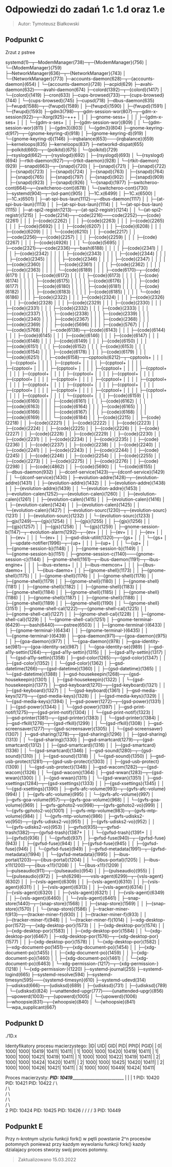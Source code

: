 # Odpowiedzi do zadań 1.c 1.d oraz 1.e
> Autor: Tymoteusz Białkowski

## Podpunkt C
Zrzut z pstree

systemd(1)─┬─ModemManager(738)─┬─{ModemManager}(756)
           │                   └─{ModemManager}(759)
           ├─NetworkManager(636)─┬─{NetworkManager}(743)
           │                     └─{NetworkManager}(773)
           ├─accounts-daemon(628)─┬─{accounts-daemon}(654)
           │                      └─{accounts-daemon}(728)
           ├─acpid(629)
           ├─avahi-daemon(632)───avahi-daemon(674)
           ├─colord(1392)─┬─{colord}(1417)
           │              └─{colord}(1419)
           ├─cron(633)
           ├─cups-browsed(733)─┬─{cups-browsed}(744)
           │                   └─{cups-browsed}(745)
           ├─cupsd(718)
           ├─dbus-daemon(635)
           ├─fwupd(1588)─┬─{fwupd}(1589)
           │             ├─{fwupd}(1590)
           │             ├─{fwupd}(1591)
           │             └─{fwupd}(1593)
           ├─gdm3(798)─┬─gdm-session-wor(807)─┬─gdm-x-session(922)─┬─Xorg(925)─+++
           │           │                      │                    ├─gnome-sess+
           │           │                      │                    ├─{gdm-x-ses+
           │           │                      │                    └─{gdm-x-ses+
           │           │                      ├─{gdm-session-wor}(809)
           │           │                      └─{gdm-session-wor}(811)
           │           ├─{gdm3}(803)
           │           └─{gdm3}(804)
           ├─gnome-keyring-d(917)─┬─{gnome-keyring-d}(918)
           │                      ├─{gnome-keyring-d}(919)
           │                      └─{gnome-keyring-d}(1146)
           ├─irqbalance(653)───{irqbalance}(659)
           ├─kerneloops(835)
           ├─kerneloops(837)
           ├─networkd-dispat(655)
           ├─polkitd(660)─┬─{polkitd}(675)
           │              └─{polkitd}(729)
           ├─rsyslogd(662)─┬─{rsyslogd}(692)
           │               ├─{rsyslogd}(693)
           │               └─{rsyslogd}(694)
           ├─rtkit-daemon(927)─┬─{rtkit-daemon}(928)
           │                   └─{rtkit-daemon}(929)
           ├─snapd(663)─┬─{snapd}(720)
           │            ├─{snapd}(721)
           │            ├─{snapd}(722)
           │            ├─{snapd}(723)
           │            ├─{snapd}(724)
           │            ├─{snapd}(763)
           │            ├─{snapd}(764)
           │            ├─{snapd}(765)
           │            ├─{snapd}(797)
           │            ├─{snapd}(902)
           │            ├─{snapd}(909)
           │            ├─{snapd}(923)
           │            ├─{snapd}(926)
           │            └─{snapd}(1977)
           ├─switcheroo-cont(664)─┬─{switcheroo-cont}(678)
           │                      └─{switcheroo-cont}(730)
           ├─systemd(904)─┬─(sd-pam)(905)
           │              ├─1C.x(6499)
           │              ├─1C.x(6500)
           │              ├─1C.x(6501)
           │              ├─at-spi-bus-laun(1112)─┬─dbus-daemon(1117)
           │              │                       ├─{at-spi-bus-laun}(1113)
           │              │                       ├─{at-spi-bus-laun}(1114)
           │              │                       └─{at-spi-bus-laun}(1115)
           │              ├─at-spi2-registr(1213)─┬─{at-spi2-registr}(1214)
           │              │                       └─{at-spi2-registr}(1215)
           │              ├─code(2214)─┬─code(2216)───code(2252)─┬─{code}(2261)
           │              │            │                         ├─{code}(2262)
           │              │            │                         ├─{code}(2263)
           │              │            │                         ├─{code}(2265)
           │              │            │                         ├─{code}(5692)
           │              │            │                         ├─{code}(6207)
           │              │            │                         ├─{code}(6208)
           │              │            │                         ├─{code}(6209)
           │              │            │                         └─{code}(6210)
           │              │            ├─code(2217)
           │              │            ├─code(2256)─┬─{code}(2257)
           │              │            │            ├─{code}(2259)
           │              │            │            ├─{code}(2267)
           │              │            │            ├─{code}(4926)
           │              │            │            └─{code}(5695)
           │              │            ├─code(2321)─┬─code(2336)─┬─bash(6188)
           │              │            │            │            ├─{code}(2341)
           │              │            │            │            ├─{code}(2342)
           │              │            │            │            ├─{code}(2343)
           │              │            │            │            ├─{code}(2344)
           │              │            │            │            ├─{code}(2345)
           │              │            │            │            ├─{code}(2346)
           │              │            │            │            ├─{code}(2347)
           │              │            │            │            ├─{code}(2360)
           │              │            │            │            ├─{code}(2361)
           │              │            │            │            ├─{code}(2362)
           │              │            │            │            ├─{code}(2363)
           │              │            │            │            └─{code}(6189)
           │              │            │            ├─code(6170)─┬─{code}(6171)
           │              │            │            │            ├─{code}(6172)
           │              │            │            │            ├─{code}(6173)
           │              │            │            │            ├─{code}(6174)
           │              │            │            │            ├─{code}(6175)
           │              │            │            │            ├─{code}(6176)
           │              │            │            │            ├─{code}(6177)
           │              │            │            │            ├─{code}(6180)
           │              │            │            │            ├─{code}(6181)
           │              │            │            │            ├─{code}(6182)
           │              │            │            │            ├─{code}(6183)
           │              │            │            │            ├─{code}(6185)
           │              │            │            │            └─{code}(6186)
           │              │            │            ├─{code}(2322)
           │              │            │            ├─{code}(2324)
           │              │            │            ├─{code}(2326)
           │              │            │            ├─{code}(2328)
           │              │            │            ├─{code}(2329)
           │              │            │            ├─{code}(2330)
           │              │            │            ├─{code}(2331)
           │              │            │            ├─{code}(2332)
           │              │            │            ├─{code}(2333)
           │              │            │            ├─{code}(2337)
           │              │            │            ├─{code}(2338)
           │              │            │            ├─{code}(2339)
           │              │            │            ├─{code}(2340)
           │              │            │            ├─{code}(2367)
           │              │            │            ├─{code}(2368)
           │              │            │            ├─{code}(2369)
           │              │            │            ├─{code}(5696)
           │              │            │            ├─{code}(5767)
           │              │            │            └─{code}(5768)
           │              │            ├─code(6138)─┬─{code}(6143)
           │              │            │            ├─{code}(6144)
           │              │            │            ├─{code}(6145)
           │              │            │            ├─{code}(6146)
           │              │            │            ├─{code}(6147)
           │              │            │            ├─{code}(6148)
           │              │            │            ├─{code}(6149)
           │              │            │            ├─{code}(6150)
           │              │            │            ├─{code}(6151)
           │              │            │            ├─{code}(6152)
           │              │            │            ├─{code}(6153)
           │              │            │            ├─{code}(6154)
           │              │            │            ├─{code}(6178)
           │              │            │            ├─{code}(6179)
           │              │            │            └─{code}(6251)
           │              │            ├─code(6158)─┬─cpptools(6212)─┬─cpptools+
           │              │            │            │                ├─{cpptool+
           │              │            │            │                ├─{cpptool+
           │              │            │            │                ├─{cpptool+
           │              │            │            │                ├─{cpptool+
           │              │            │            │                ├─{cpptool+
           │              │            │            │                ├─{cpptool+
           │              │            │            │                ├─{cpptool+
           │              │            │            │                ├─{cpptool+
           │              │            │            │                ├─{cpptool+
           │              │            │            │                ├─{cpptool+
           │              │            │            │                ├─{cpptool+
           │              │            │            │                ├─{cpptool+
           │              │            │            │                ├─{cpptool+
           │              │            │            │                ├─{cpptool+
           │              │            │            │                ├─{cpptool+
           │              │            │            │                ├─{cpptool+
           │              │            │            │                ├─{cpptool+
           │              │            │            │                ├─{cpptool+
           │              │            │            │                ├─{cpptool+
           │              │            │            │                ├─{cpptool+
           │              │            │            │                ├─{cpptool+
           │              │            │            │                ├─{cpptool+
           │              │            │            │                └─{cpptool+
           │              │            │            ├─{code}(6159)
           │              │            │            ├─{code}(6160)
           │              │            │            ├─{code}(6161)
           │              │            │            ├─{code}(6162)
           │              │            │            ├─{code}(6163)
           │              │            │            ├─{code}(6164)
           │              │            │            ├─{code}(6165)
           │              │            │            ├─{code}(6166)
           │              │            │            ├─{code}(6167)
           │              │            │            ├─{code}(6168)
           │              │            │            ├─{code}(6169)
           │              │            │            └─{code}(6184)
           │              │            ├─{code}(2215)
           │              │            ├─{code}(2218)
           │              │            ├─{code}(2221)
           │              │            ├─{code}(2222)
           │              │            ├─{code}(2223)
           │              │            ├─{code}(2224)
           │              │            ├─{code}(2225)
           │              │            ├─{code}(2226)
           │              │            ├─{code}(2227)
           │              │            ├─{code}(2228)
           │              │            ├─{code}(2229)
           │              │            ├─{code}(2230)
           │              │            ├─{code}(2231)
           │              │            ├─{code}(2234)
           │              │            ├─{code}(2235)
           │              │            ├─{code}(2236)
           │              │            ├─{code}(2237)
           │              │            ├─{code}(2238)
           │              │            ├─{code}(2240)
           │              │            ├─{code}(2241)
           │              │            ├─{code}(2243)
           │              │            ├─{code}(2244)
           │              │            ├─{code}(2245)
           │              │            ├─{code}(2246)
           │              │            ├─{code}(2254)
           │              │            ├─{code}(2255)
           │              │            ├─{code}(2273)
           │              │            ├─{code}(2275)
           │              │            ├─{code}(2276)
           │              │            ├─{code}(2298)
           │              │            ├─{code}(4862)
           │              │            ├─{code}(5690)
           │              │            └─{code}(6155)
           │              ├─dbus-daemon(932)
           │              ├─dconf-service(1423)─┬─{dconf-service}(1429)
           │              │                     └─{dconf-service}(1430)
           │              ├─evolution-addre(1428)─┬─{evolution-addre}(1431)
           │              │                       ├─{evolution-addre}(1432)
           │              │                       ├─{evolution-addre}(1438)
           │              │                       ├─{evolution-addre}(1439)
           │              │                       └─{evolution-addre}(1453)
           │              ├─evolution-calen(1252)─┬─{evolution-calen}(1260)
           │              │                       ├─{evolution-calen}(1261)
           │              │                       ├─{evolution-calen}(1415)
           │              │                       ├─{evolution-calen}(1416)
           │              │                       ├─{evolution-calen}(1424)
           │              │                       ├─{evolution-calen}(1425)
           │              │                       └─{evolution-calen}(1427)
           │              ├─evolution-sourc(1230)─┬─{evolution-sourc}(1231)
           │              │                       ├─{evolution-sourc}(1232)
           │              │                       └─{evolution-sourc}(1233)
           │              ├─gjs(1249)─┬─{gjs}(1254)
           │              │           ├─{gjs}(1255)
           │              │           ├─{gjs}(1256)
           │              │           ├─{gjs}(1257)
           │              │           ├─{gjs}(1258)
           │              │           └─{gjs}(1259)
           │              ├─gnome-session-b(1147)─┬─evolution-alarm(1292)─┬─{ev+
           │              │                       │                       ├─{ev+
           │              │                       │                       ├─{ev+
           │              │                       │                       ├─{ev+
           │              │                       │                       └─{ev+
           │              │                       ├─gsd-disk-utilit(1320)─┬─{gs+
           │              │                       │                       └─{gs+
           │              │                       ├─update-notifier(1996)─┬─{up+
           │              │                       │                       ├─{up+
           │              │                       │                       └─{up+
           │              │                       ├─{gnome-session-b}(1148)
           │              │                       ├─{gnome-session-b}(1149)
           │              │                       └─{gnome-session-b}(1151)
           │              ├─gnome-session-c(1140)───{gnome-session-c}(1144)
           │              ├─gnome-shell(1161)─┬─ibus-daemon(1191)─┬─ibus-engine+
           │              │                   │                   ├─ibus-extens+
           │              │                   │                   ├─ibus-memcon+
           │              │                   │                   ├─{ibus-daemo+
           │              │                   │                   └─{ibus-daemo+
           │              │                   ├─{gnome-shell}(1173)
           │              │                   ├─{gnome-shell}(1175)
           │              │                   ├─{gnome-shell}(1176)
           │              │                   ├─{gnome-shell}(1178)
           │              │                   ├─{gnome-shell}(1179)
           │              │                   ├─{gnome-shell}(1180)
           │              │                   ├─{gnome-shell}(1181)
           │              │                   ├─{gnome-shell}(1182)
           │              │                   ├─{gnome-shell}(1183)
           │              │                   ├─{gnome-shell}(1184)
           │              │                   ├─{gnome-shell}(1185)
           │              │                   ├─{gnome-shell}(1186)
           │              │                   ├─{gnome-shell}(1187)
           │              │                   ├─{gnome-shell}(1188)
           │              │                   ├─{gnome-shell}(1189)
           │              │                   ├─{gnome-shell}(1190)
           │              │                   └─{gnome-shell}(3151)
           │              ├─gnome-shell-cal(1222)─┬─{gnome-shell-cal}(1225)
           │              │                       ├─{gnome-shell-cal}(1227)
           │              │                       ├─{gnome-shell-cal}(1228)
           │              │                       ├─{gnome-shell-cal}(1229)
           │              │                       └─{gnome-shell-cal}(1251)
           │              ├─gnome-terminal-(6429)─┬─bash(6440)───pstree(6503)
           │              │                       ├─{gnome-terminal-}(6433)
           │              │                       ├─{gnome-terminal-}(6434)
           │              │                       ├─{gnome-terminal-}(6435)
           │              │                       └─{gnome-terminal-}(6439)
           │              ├─goa-daemon(971)─┬─{goa-daemon}(975)
           │              │                 ├─{goa-daemon}(977)
           │              │                 └─{goa-daemon}(978)
           │              ├─goa-identity-se(981)─┬─{goa-identity-se}(987)
           │              │                      └─{goa-identity-se}(989)
           │              ├─gsd-a11y-settin(1264)─┬─{gsd-a11y-settin}(1315)
           │              │                       ├─{gsd-a11y-settin}(1317)
           │              │                       └─{gsd-a11y-settin}(1358)
           │              ├─gsd-color(1265)─┬─{gsd-color}(1347)
           │              │                 ├─{gsd-color}(1352)
           │              │                 └─{gsd-color}(1362)
           │              ├─gsd-datetime(1266)─┬─{gsd-datetime}(1360)
           │              │                    ├─{gsd-datetime}(1365)
           │              │                    └─{gsd-datetime}(1388)
           │              ├─gsd-housekeepin(1268)─┬─{gsd-housekeepin}(1301)
           │              │                       ├─{gsd-housekeepin}(1322)
           │              │                       └─{gsd-housekeepin}(1377)
           │              ├─gsd-keyboard(1270)─┬─{gsd-keyboard}(1321)
           │              │                    ├─{gsd-keyboard}(1327)
           │              │                    └─{gsd-keyboard}(1361)
           │              ├─gsd-media-keys(1271)─┬─{gsd-media-keys}(1328)
           │              │                      ├─{gsd-media-keys}(1329)
           │              │                      └─{gsd-media-keys}(1394)
           │              ├─gsd-power(1272)─┬─{gsd-power}(1331)
           │              │                 ├─{gsd-power}(1344)
           │              │                 └─{gsd-power}(1397)
           │              ├─gsd-print-notif(1275)─┬─{gsd-print-notif}(1304)
           │              │                       └─{gsd-print-notif}(1323)
           │              ├─gsd-printer(1381)─┬─{gsd-printer}(1383)
           │              │                   └─{gsd-printer}(1384)
           │              ├─gsd-rfkill(1276)─┬─{gsd-rfkill}(1299)
           │              │                  └─{gsd-rfkill}(1308)
           │              ├─gsd-screensaver(1277)─┬─{gsd-screensaver}(1305)
           │              │                       └─{gsd-screensaver}(1307)
           │              ├─gsd-sharing(1278)─┬─{gsd-sharing}(1296)
           │              │                   ├─{gsd-sharing}(1313)
           │              │                   └─{gsd-sharing}(1330)
           │              ├─gsd-smartcard(1279)─┬─{gsd-smartcard}(1312)
           │              │                     ├─{gsd-smartcard}(1316)
           │              │                     ├─{gsd-smartcard}(1336)
           │              │                     └─{gsd-smartcard}(1346)
           │              ├─gsd-sound(1280)─┬─{gsd-sound}(1310)
           │              │                 ├─{gsd-sound}(1318)
           │              │                 └─{gsd-sound}(1350)
           │              ├─gsd-usb-protect(1281)─┬─{gsd-usb-protect}(1303)
           │              │                       ├─{gsd-usb-protect}(1309)
           │              │                       └─{gsd-usb-protect}(1348)
           │              ├─gsd-wacom(1282)─┬─{gsd-wacom}(1326)
           │              │                 └─{gsd-wacom}(1364)
           │              ├─gsd-wwan(1283)─┬─{gsd-wwan}(1300)
           │              │                ├─{gsd-wwan}(1311)
           │              │                └─{gsd-wwan}(1351)
           │              ├─gsd-xsettings(1284)─┬─{gsd-xsettings}(1333)
           │              │                     ├─{gsd-xsettings}(1345)
           │              │                     └─{gsd-xsettings}(1390)
           │              ├─gvfs-afc-volume(993)─┬─{gvfs-afc-volume}(994)
           │              │                      ├─{gvfs-afc-volume}(995)
           │              │                      └─{gvfs-afc-volume}(997)
           │              ├─gvfs-goa-volume(957)─┬─{gvfs-goa-volume}(968)
           │              │                      └─{gvfs-goa-volume}(969)
           │              ├─gvfs-gphoto2-vo(998)─┬─{gvfs-gphoto2-vo}(999)
           │              │                      └─{gvfs-gphoto2-vo}(1001)
           │              ├─gvfs-mtp-volume(983)─┬─{gvfs-mtp-volume}(984)
           │              │                      └─{gvfs-mtp-volume}(986)
           │              ├─gvfs-udisks2-vo(950)─┬─{gvfs-udisks2-vo}(951)
           │              │                      ├─{gvfs-udisks2-vo}(952)
           │              │                      └─{gvfs-udisks2-vo}(953)
           │              ├─gvfsd(935)─┬─gvfsd-trash(1382)─┬─{gvfsd-trash}(1387+
           │              │            │                   └─{gvfsd-trash}(1391+
           │              │            ├─{gvfsd}(936)
           │              │            └─{gvfsd}(937)
           │              ├─gvfsd-fuse(940)─┬─{gvfsd-fuse}(943)
           │              │                 ├─{gvfsd-fuse}(944)
           │              │                 ├─{gvfsd-fuse}(945)
           │              │                 ├─{gvfsd-fuse}(946)
           │              │                 └─{gvfsd-fuse}(949)
           │              ├─gvfsd-metadata(1991)─┬─{gvfsd-metadata}(1994)
           │              │                      └─{gvfsd-metadata}(1995)
           │              ├─ibus-portal(1203)─┬─{ibus-portal}(1204)
           │              │                   └─{ibus-portal}(1205)
           │              ├─ibus-x11(1200)─┬─{ibus-x11}(1208)
           │              │                └─{ibus-x11}(1209)
           │              ├─pulseaudio(911)─┬─{pulseaudio}(954)
           │              │                 ├─{pulseaudio}(955)
           │              │                 └─{pulseaudio}(972)
           │              ├─sh(6298)───vsls-agent(6299)─┬─{vsls-agent}(6302)
           │              │                             ├─{vsls-agent}(6309)
           │              │                             ├─{vsls-agent}(6310)
           │              │                             ├─{vsls-agent}(6311)
           │              │                             ├─{vsls-agent}(6313)
           │              │                             ├─{vsls-agent}(6314)
           │              │                             ├─{vsls-agent}(6320)
           │              │                             ├─{vsls-agent}(6321)
           │              │                             ├─{vsls-agent}(6349)
           │              │                             ├─{vsls-agent}(6460)
           │              │                             └─{vsls-agent}(6461)
           │              ├─snap-store(1440)─┬─{snap-store}(1568)
           │              │                  ├─{snap-store}(1569)
           │              │                  ├─{snap-store}(1570)
           │              │                  └─{snap-store}(1586)
           │              ├─tracker-miner-f(913)─┬─{tracker-miner-f}(930)
           │              │                      ├─{tracker-miner-f}(933)
           │              │                      ├─{tracker-miner-f}(948)
           │              │                      └─{tracker-miner-f}(1014)
           │              ├─xdg-desktop-por(1572)─┬─{xdg-desktop-por}(1573)
           │              │                       ├─{xdg-desktop-por}(1574)
           │              │                       ├─{xdg-desktop-por}(1583)
           │              │                       ├─{xdg-desktop-por}(1584)
           │              │                       └─{xdg-desktop-por}(6467)
           │              ├─xdg-desktop-por(1576)─┬─{xdg-desktop-por}(1577)
           │              │                       ├─{xdg-desktop-por}(1578)
           │              │                       └─{xdg-desktop-por}(1582)
           │              ├─xdg-document-po(1451)─┬─{xdg-document-po}(1454)
           │              │                       ├─{xdg-document-po}(1455)
           │              │                       ├─{xdg-document-po}(1459)
           │              │                       ├─{xdg-document-po}(1460)
           │              │                       ├─{xdg-document-po}(1461)
           │              │                       └─{xdg-document-po}(6463)
           │              └─xdg-permission-(1217)─┬─{xdg-permission-}(1218)
           │                                      └─{xdg-permission-}(1220)
           ├─systemd-journal(255)
           ├─systemd-logind(665)
           ├─systemd-resolve(594)
           ├─systemd-timesyn(595)───{systemd-timesyn}(610)
           ├─systemd-udevd(314)
           ├─udisksd(666)─┬─{udisksd}(689)
           │              ├─{udisksd}(731)
           │              ├─{udisksd}(789)
           │              └─{udisksd}(824)
           ├─unattended-upgr(777)───{unattended-upgr}(856)
           ├─upowerd(1003)─┬─{upowerd}(1005)
           │               └─{upowerd}(1006)
           ├─whoopsie(831)─┬─{whoopsie}(840)
           │               └─{whoopsie}(841)
           └─wpa_supplicant(667)

## Podpunkt D

./1D.x

Identyfikatory procesu macierzystego:
|ID|  UID|  GID|   PID|  PPID|  PGID|
| 0| 1000| 1000| 10419| 10411| 10411|
| 1| 1000| 1000| 10420| 10419| 10411|
| 1| 1000| 1000| 10421| 10419| 10411|
| 1| 1000| 1000| 10422| 10419| 10411|
| 2| 1000| 1000| 10424| 10420| 10411|
| 2| 1000| 1000| 10425| 10420| 10411|
| 2| 1000| 1000| 10426| 10421| 10411|
| 3| 1000| 1000| 10449| 10424| 10411|

Proces macierzysty:                             _________________PID: 10419__________________________________________
                                                |                               |                                   |
1                                           PID: 10420                          PID: 10421                          PID: 10422
                                            /         \                               \
                                           /           \                               \
                                          /             \                               \
                                         /               \                               \
                                        /                 \                               \
2                               PID: 10424          PID: 10425                          PID: 10426
                                      /
                                     /
                                    /
                                   /
3                               PID: 10449






## Podpunkt E

Przy n-krotnym użyciu funkcji fork() w pętli powstanie 2^n procesów potomnych ponieważ przy kazdym wywolaniu funkcji fork()
kazdy dzialajacy proces stworzy swój proces potomny.

> Zaktualizowano 15.03.2022